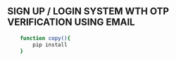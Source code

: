 ## SIGN UP / LOGIN SYSTEM WTH OTP VERIFICATION USING EMAIL

```bash
    function copy(){
        pip install
    }

```
